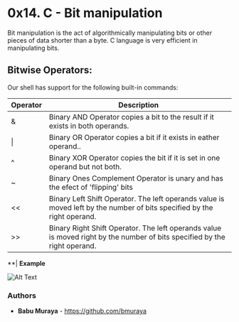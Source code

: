 # 0x14. C - Bit manipulation


Bit manipulation is the act of algorithmically manipulating bits or other pieces of data shorter than a byte. C language is very efficient in manipulating bits.

## Bitwise Operators:

Our shell has support for the following built-in commands:

| Operator              | Description                                                                                             |
| ------------------- | ----------------------------------------------------------------------------------------- |
| &            | Binary AND Operator copies a bit to the result if it exists in both operands.  |
| \|        | Binary OR Operator copies a bit if it exists in eather operand..       |
| ^            | Binary XOR Operator copies the bit if it is set in one operand but not both.  |
| ~            | Binary Ones Complement Operator is unary and has the efect of 'flipping' bits |
| <<           | Binary Left Shift Operator. The left operands value is moved left by the number of bits specified by the right operand.  |
| >>           | Binary Right Shift Operator. The left operands value is moved right by the number of bits specified by the right operand. |

**| **Example**

![Alt Text](https://s3.amazonaws.com/intranet-projects-files/holbertonschool-low_level_programming/232/bitwise.PNG
)

### Authors

* **Babu Muraya** - https://github.com/bmuraya
